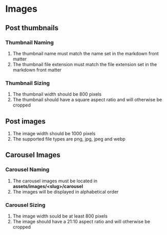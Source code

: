 # Images

## Post thumbnails

### Thumbnail Naming

1. The thumbnail name must match the name set in the markdown front matter
2. The thumbnail file extension must match the file extension set in the markdown front matter

### Thumbnail Sizing

1. The thumbnail width should be 800 pixels
2. The thumbnail should have a square aspect ratio and will otherwise be cropped

## Post images

1. The image width should be 1000 pixels
2. The supported file types are png, jpg, jpeg and webp

## Carousel Images

### Carousel Naming

1. The carousel images must be located in **assets/images/\<slug\>/carousel**
2. The images will be displayed in alphabetical order

### Carousel Sizing

1. The image width sould be at least 800 pixels
2. The image should have a 21:10 aspect ratio and will otherwise be cropped
